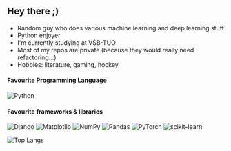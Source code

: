 ## Hey there ;)

- Random guy who does various machine learning and deep learning stuff
- Python enjoyer
- I'm currently studying at VŠB-TUO
- Most of my repos are private (because they would really need refactoring...)
- Hobbies: literature, gaming, hockey

#### Favourite Programming Language
![Python](https://img.shields.io/badge/python-3670A0?style=for-the-badge&logo=python&logoColor=ffdd54)

#### Favourite frameworks & libraries
 ![Django](https://img.shields.io/badge/django-%23092E20.svg?style=for-the-badge&logo=django&logoColor=white)  ![Matplotlib](https://img.shields.io/badge/Matplotlib-%23ffffff.svg?style=for-the-badge&logo=Matplotlib&logoColor=black) ![NumPy](https://img.shields.io/badge/numpy-%23013243.svg?style=for-the-badge&logo=numpy&logoColor=white) ![Pandas](https://img.shields.io/badge/pandas-%23150458.svg?style=for-the-badge&logo=pandas&logoColor=white) ![PyTorch](https://img.shields.io/badge/PyTorch-%23EE4C2C.svg?style=for-the-badge&logo=PyTorch&logoColor=white) ![scikit-learn](https://img.shields.io/badge/scikit--learn-%23F7931E.svg?style=for-the-badge&logo=scikit-learn&logoColor=white)

![Top Langs](https://github-readme-stats.vercel.app/api/top-langs/?username=itstsv&layout=compact&theme=github_dark&hide=makefile,cmake)
